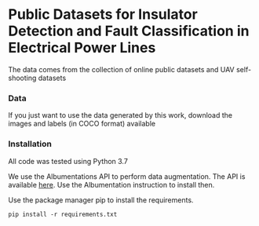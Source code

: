 # Public Datasets for Insulator Detection and Fault Classification in Electrical Power Lines

The data comes from the collection of online public datasets and UAV self-shooting datasets

### Data

If you just want to use the data generated by this work, download the images and labels (in COCO format) available

### Installation

All code was tested using Python 3.7

We use the Albumentations API to perform data augmentation.
The API is available [here](https://github.com/albumentations-team/albumentations.git). Use the Albumentation instruction to install then.

Use the package manager pip to install the requirements.

```
pip install -r requirements.txt
```